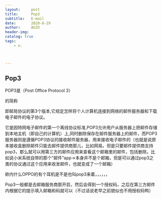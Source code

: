 ```yaml
---
layout:     post
title:      Pop3
subtitle:   E-mail
date:       2020-8-29
author:     AGZX
header-img: 
catalog: true
tags:
    - n.
    


---
```


## Pop3

POP3是（Post Office Protocol 3）

的简称

即邮局协议的第3个版本,它规定怎样将个人计算机连接到网络的邮件服务器和下载电子邮件的电子协议。

它是因特网电子邮件的第一个离线协议标准,POP3允许用户从服务器上把邮件存储到本地主机（即自己的计算机）上,同时删除保存在邮件服务器上的邮件，而POP3服务器则是遵循POP3协议的接收邮件服务器，用来接收电子邮件的（也就是说原本接收盒删除邮件只能去邮件提供商那儿，比如网易。但是只要邮件提供商支持pop3，那么就可以用第三方的邮件应用来查看这个邮箱里的邮件，包括删除。比如说小米系统自带的那个”邮件”app→本身并不是个邮箱，但是可以通过pop3之类的协议通过这个应用来收发邮件，也就变成了一个邮箱）

欸内什么OPPO的有个耳机是不是也叫pop3来着，，，，，，

 Pop3一般都是去邮箱服务商那开启，然后会得到一个授权码，之后在第三方邮件内根据它的提示填入邮箱和码就可以（不过话说老早之前貌似也不用授权码鸭）



